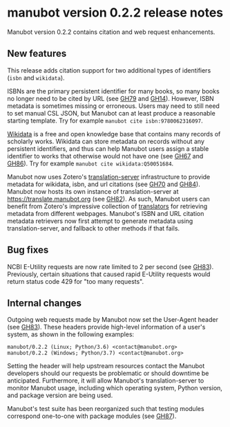 manubot version 0.2.2 release notes
===================================

Manubot version 0.2.2 contains citation and web request enhancements.

New features
------------

This release adds citation support for two additional types of identifiers (`isbn` and `wikidata`).

ISBNs are the primary persistent identifier for many books, so many books no longer need to be cited by URL (see [GH79](https://github.com/greenelab/manubot/pull/79) and [GH14](https://github.com/greenelab/manubot/issues/14)).
However, ISBN metadata is sometimes missing or erroneous.
Users may need to still need to set manual CSL JSON, but Manubot can at least produce a reasonable starting template.
Try for example `manubot cite isbn:9780062316097`.

[Wikidata](https://www.wikidata.org) is a free and open knowledge base that contains many records of scholarly works.
Wikidata can store metadata on records without any persistent identifiers, and thus can help Manubot users assign a stable identifier to works that otherwise would not have one (see [GH67](https://github.com/greenelab/manubot/issues/67) and [GH86](https://github.com/greenelab/manubot/pull/86)).
Try for example `manubot cite wikidata:Q50051684`.

Manubot now uses Zotero's [translation-server](https://github.com/zotero/translation-server) infrastructure to provide metadata for wikidata, isbn, and url citations (see [GH70](https://github.com/greenelab/manubot/issues/70) and [GH84](https://github.com/greenelab/manubot/pull/84)).
Manubot now hosts its own instance of translation-server at https://translate.manubot.org (see [GH82](https://github.com/greenelab/manubot/issues/82)).
As such, Manubot users can benefit from Zotero's impressive collection of [translators](https://github.com/zotero/translators) for retrieving metadata from different webpages.
Manubot's ISBN and URL citation metadata retrievers now first attempt to generate metadata using translation-server, and fallback to other methods if that fails.

Bug fixes
---------

NCBI E-Utility requests are now rate limited to 2 per second (see [GH83](https://github.com/greenelab/manubot/pull/83)).
Previously, certain situations that caused rapid E-Utility requests would return status code 429 for "too many requests".

Internal changes
----------------

Outgoing web requests made by Manubot now set the User-Agent header (see [GH83](https://github.com/greenelab/manubot/pull/83)).
These headers provide high-level information of a user's system, as shown in the following examples:

```
manubot/0.2.2 (Linux; Python/3.6) <contact@manubot.org>
manubot/0.2.2 (Windows; Python/3.7) <contact@manubot.org>
```

Setting the header will help upstream resources contact the Manubot developers should our requests be problematic or should downtime be anticipated.
Furthermore, it will allow Manubot's translation-server to monitor Manubot usage, including which operating system, Python version, and package version are being used.

Manubot's test suite has been reorganized such that testing modules correspond one-to-one with package modules (see [GH87](https://github.com/greenelab/manubot/pull/87)).
